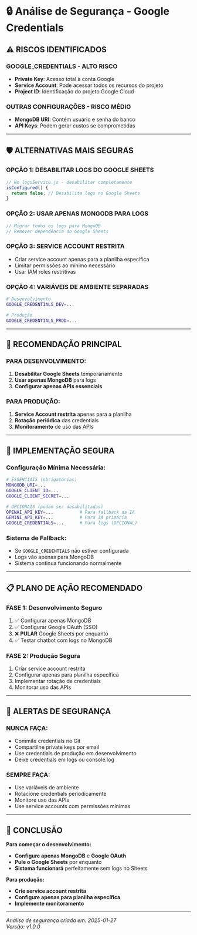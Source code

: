 # 🔒 Análise de Segurança - Google Credentials

<!-- VERSION: v1.0.0 | DATE: 2025-01-27 | AUTHOR: Lucas Gravina - VeloHub Development Team -->

## ⚠️ **RISCOS IDENTIFICADOS**

### **GOOGLE_CREDENTIALS - ALTO RISCO**
- **Private Key**: Acesso total à conta Google
- **Service Account**: Pode acessar todos os recursos do projeto
- **Project ID**: Identificação do projeto Google Cloud

### **OUTRAS CONFIGURAÇÕES - RISCO MÉDIO**
- **MongoDB URI**: Contém usuário e senha do banco
- **API Keys**: Podem gerar custos se comprometidas

---

## 🛡️ **ALTERNATIVAS MAIS SEGURAS**

### **OPÇÃO 1: DESABILITAR LOGS DO GOOGLE SHEETS**
```javascript
// No logsService.js - desabilitar completamente
isConfigured() {
  return false; // Desabilita logs no Google Sheets
}
```

### **OPÇÃO 2: USAR APENAS MONGODB PARA LOGS**
```javascript
// Migrar todos os logs para MongoDB
// Remover dependência do Google Sheets
```

### **OPÇÃO 3: SERVICE ACCOUNT RESTRITA**
- Criar service account apenas para a planilha específica
- Limitar permissões ao mínimo necessário
- Usar IAM roles restritivas

### **OPÇÃO 4: VARIÁVEIS DE AMBIENTE SEPARADAS**
```bash
# Desenvolvimento
GOOGLE_CREDENTIALS_DEV=...

# Produção  
GOOGLE_CREDENTIALS_PROD=...
```

---

## 🎯 **RECOMENDAÇÃO PRINCIPAL**

### **PARA DESENVOLVIMENTO:**
1. **Desabilitar Google Sheets** temporariamente
2. **Usar apenas MongoDB** para logs
3. **Configurar apenas APIs essenciais**

### **PARA PRODUÇÃO:**
1. **Service Account restrita** apenas para a planilha
2. **Rotação periódica** das credentials
3. **Monitoramento** de uso das APIs

---

## 🔧 **IMPLEMENTAÇÃO SEGURA**

### **Configuração Mínima Necessária:**
```bash
# ESSENCIAIS (obrigatórias)
MONGODB_URI=...
GOOGLE_CLIENT_ID=...
GOOGLE_CLIENT_SECRET=...

# OPCIONAIS (podem ser desabilitadas)
OPENAI_API_KEY=...          # Para fallback da IA
GEMINI_API_KEY=...          # Para IA primária
GOOGLE_CREDENTIALS=...      # Para logs (OPCIONAL)
```

### **Sistema de Fallback:**
- Se `GOOGLE_CREDENTIALS` não estiver configurada
- Logs vão apenas para MongoDB
- Sistema continua funcionando normalmente

---

## 📋 **PLANO DE AÇÃO RECOMENDADO**

### **FASE 1: Desenvolvimento Seguro**
1. ✅ Configurar apenas MongoDB
2. ✅ Configurar Google OAuth (SSO)
3. ❌ **PULAR** Google Sheets por enquanto
4. ✅ Testar chatbot com logs no MongoDB

### **FASE 2: Produção Segura**
1. Criar service account restrita
2. Configurar apenas para planilha específica
3. Implementar rotação de credentials
4. Monitorar uso das APIs

---

## 🚨 **ALERTAS DE SEGURANÇA**

### **NUNCA FAÇA:**
- Commite credentials no Git
- Compartilhe private keys por email
- Use credentials de produção em desenvolvimento
- Deixe credentials em logs ou console.log

### **SEMPRE FAÇA:**
- Use variáveis de ambiente
- Rotacione credentials periodicamente
- Monitore uso das APIs
- Use service accounts com permissões mínimas

---

## 🎯 **CONCLUSÃO**

**Para começar o desenvolvimento:**
- **Configure apenas MongoDB** e **Google OAuth**
- **Pule o Google Sheets** por enquanto
- **Sistema funcionará** perfeitamente sem logs no Sheets

**Para produção:**
- **Crie service account restrita**
- **Configure apenas para planilha específica**
- **Implemente monitoramento**

---

*Análise de segurança criada em: 2025-01-27*  
*Versão: v1.0.0*
